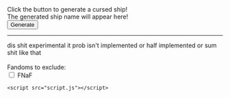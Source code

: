 <html lang="en">

<head>
    <meta charset="UTF-8">
    <meta name="viewport" content="width=device-width, 
                 initial-scale=1.0">
    <title>Change Label Text - innerHTML</title>
</head>

<body>
    <section>
    <label id="labelWithHTML">Click the button to generate a cursed ship!          </label>
    <br>
    <label id="label2">The generated ship name will appear here!          </label>
    <br>
    <button onclick="changeTextWithHTML()">Generate</button>
    <br>
    <hr>
    </section>
    <label id="warning">dis shit experimental it prob isn't implemented or half implemented or sum shit like that</label>
    <br>
    <br>
    <label id="exclusion">Fandoms to exclude:</label>
    <br>
    <input type="checkbox" id="fnaf-checkbox" name="fnaf" />
    <label for="fnaf-checkbox">FNaF</label>

    <script src="script.js"></script>
</body>

</html>
